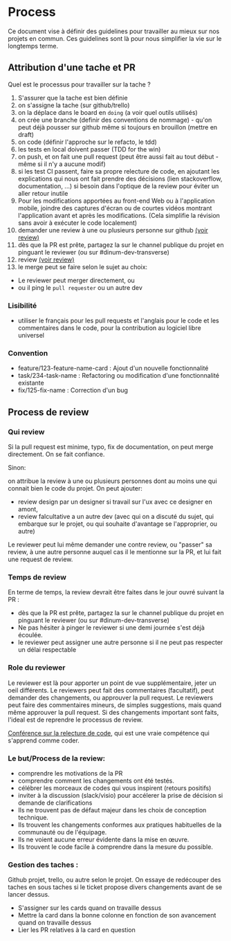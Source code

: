 # Process
Ce document vise à définir des guidelines pour travailler au mieux sur nos projets en commun.
Ces guidelines sont là pour nous simplifier la vie sur le longtemps terme.

## Attribution d'une tache et PR 

Quel est le processus pour travailler sur la tache ?
1. S'assurer que la tache est bien définie
1. on s'assigne la tache (sur github/trello)
2. on la déplace dans le board en `doing` (a voir quel outils utilisés)
3. on crée une branche (definir des conventions de nommage) - qu'on peut déjà pousser sur github même si toujours en brouillon (mettre en draft)
4. on code (définir l'approche sur le refacto, le tdd)
5. les tests en local doivent passer (TDD for the win)
6. on push, et on fait une pull request (peut être aussi fait au tout début - même si il n'y a aucune modif)
7. si les test CI passent, faire sa propre relecture de code, en ajoutant les explications qui nous ont fait prendre des décisions (lien stackoverflow, documentation, ...) si besoin dans l'optique de la review pour éviter un aller retour inutile
8. Pour les modifications apportées au front-end Web ou à l'application mobile, joindre des captures d'écran ou de courtes vidéos montrant l'application avant et après les modifications. (Cela simplifie la révision sans avoir à exécuter le code localement)
9. demander une review à une ou plusieurs personne sur github [(voir review)](#process-de-review)
10. dès que la PR est prête, partagez la sur le channel publique du projet en pinguant le reviewer (ou sur #dinum-dev-transverse)
11. review [(voir review)](#process-de-review)
12. le merge peut se faire selon le sujet au choix:
- Le reviewer peut merger directement, ou
- ou il ping le `pull requester` ou un autre dev
    
### Lisibilité
- utiliser le français pour les pull requests et l'anglais pour le code et les commentaires dans le code, pour la contribution au logiciel libre universel
 
### Convention
- feature/123-feature-name-card : Ajout d'un nouvelle fonctionnalité
- task/234-task-name : Refactoring ou modification d'une fonctionnalité existante
- fix/125-fix-name : Correction d'un bug
    
## Process de review

### Qui review
Si la pull request est minime, typo, fix de documentation, on peut merge directement. On se fait confiance.

Sinon: 

on attribue la review à une ou plusieurs personnes dont au moins une qui connait bien le code du projet.
On peut ajouter:
- review design par un designer si travail sur l'ux avec ce designer en amont,
- review falcultative a un autre dev (avec qui on a discuté du sujet, qui embarque sur le projet, ou qui souhaite d'avantage se l'approprier, ou autre)

Le reviewer peut lui même demander une contre review, ou "passer" sa review, à une autre personne auquel cas il le mentionne sur la PR, et lui fait une request de review. 

### Temps de review
En terme de temps, la review devrait être faites dans le jour ouvré suivant la PR : 
- dès que la PR est prête, partagez la sur le channel publique du projet en pinguant le reviewer (ou sur #dinum-dev-transverse)
- Ne pas hésiter à pinger le reviewer si une demi journée s'est déjà écoulée. 
- le reviewer peut assigner une autre personne si il ne peut pas respecter un délai respectable
    
### Role du reviewer 

Le reviewer est là pour apporter un point de vue supplémentaire, jeter un oeil différents.
Le reviewers peut fait des commentaires (facultatif), peut demander des changements, ou approuver la pull request.
Le reviewers peut faire des commentaires mineurs, de simples suggestions, mais quand même approuver la pull request.
Si des changements important sont faits, l'ideal est de reprendre le processus de review.

[Conférence sur la relecture de code](https://www.youtube.com/watch?v=vyFHWS8rtDg), qui est une vraie compétence qui s'apprend comme coder.

### Le but/Process de la review:
- comprendre les motivations de la PR
- comprendre comment les changements ont été testés.
- célébrer les morceaux de codes qui vous inspirent (retours positifs)
- inviter à la discussion (slack/visio) pour accélerer la prise de décision si demande de clarifications
- Ils ne trouvent pas de défaut majeur dans les choix de conception technique.
- Ils trouvent les changements conformes aux pratiques habituelles de la communauté ou de l'équipage. 
- Ils ne voient aucune erreur évidente dans la mise en œuvre.
- Ils trouvent le code facile à comprendre dans la mesure du possible.

### Gestion des taches : 

Github projet, trello, ou autre selon le projet.
On essaye de redécouper des taches en sous taches si le ticket propose divers changements avant de se lancer dessus.

- S'assigner sur les cards quand on travaille dessus
- Mettre la card dans la bonne colonne en fonction de son avancement quand on travaille dessus
- Lier les PR relatives à la card en question



